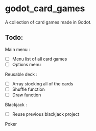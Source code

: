 # godot_card_games
 A collection of card games made in Godot.

## Todo:
Main menu :
- [ ] Menu list of all card games
- [ ] Options menu

Reusable deck :
- [ ] Array stocking all of the cards
- [ ] Shuffle function
- [ ] Draw function

Blackjack :
- [ ] Reuse previous blackjack project

Poker
